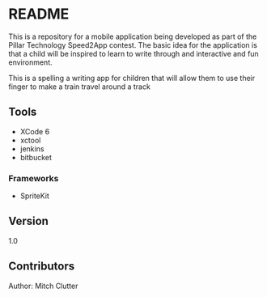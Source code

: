 # README #

This is a repository for a mobile application being developed as part of the Pillar Technology Speed2App contest.
The basic idea for the application is that a child will be inspired to learn to write through and interactive and fun environment.

This is a spelling a writing app for children that will allow them to use their finger to make a train travel around a track

## Tools ##
* XCode 6
* xctool
* jenkins
* bitbucket

### Frameworks ###
* SpriteKit

## Version ##
1.0

## Contributors ##
Author: Mitch Clutter
